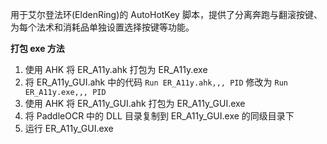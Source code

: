 用于艾尔登法环(EldenRing)的 AutoHotKey 脚本，提供了分离奔跑与翻滚按键、为每个法术和消耗品单独设置选择按键等功能。 

**打包 exe 方法**

1. 使用 AHK 将 ER_A11y.ahk 打包为 ER_A11y.exe
2. 将 ER_A11y_GUI.ahk 中的代码 `Run ER_A11y.ahk,,, PID` 修改为 `Run ER_A11y.exe,,, PID`
3. 使用 AHK 将 ER_A11y_GUI.ahk 打包为 ER_A11y_GUI.exe
4. 将 PaddleOCR 中的 DLL 目录复制到 ER_A11y_GUI.exe 的同级目录下
5. 运行 ER_A11y_GUI.exe
